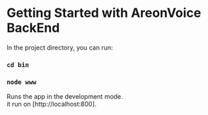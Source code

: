 # Getting Started with AreonVoice BackEnd


In the project directory, you can run:

### `cd bin`
### `node www`

Runs the app in the development mode.\
it run on [http://localhost:800].


